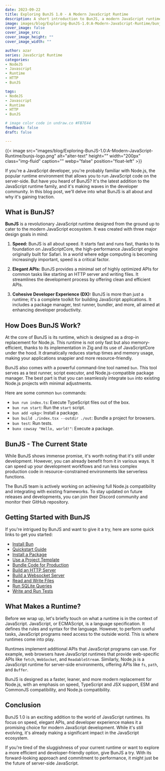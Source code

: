 ```yaml
---
date: 2023-09-22
title: Exploring BunJS 1.0 - A Modern JavaScript Runtime
description: A short introduction to BunJS, a modern JavaScript runtime.
image: images/blog/Exploring-BunJS-1.0:A-Modern-JavaScript-Runtime/bunjs-logo.png
cover_image: false
cover_image_src: 
cover_image_height: ""
cover_image_width: ""

author: azar
series: JavaScript Runtime
categories:
- NodeJS
- Javascript
- Runtime
- HTTP
- BunJS

tags:
- NodeJS
- Javascript
- Runtime
- HTTP
- BunJS

# image color code in undraw.co #FB7E44
feedback: false
draft: false

---
```


{{< image src="images/blog/Exploring-BunJS-1.0:A-Modern-JavaScript-Runtime/bunjs-logo.png" alt="alter-text" height="" width="200px" class="img-fluid" caption="" webp="false" position="float-left" >}}

If you're a JavaScript developer, you're probably familiar with Node.js, the popular runtime environment that allows you to run JavaScript code on the server-side. But have you heard of BunJS? It's the latest addition to the JavaScript runtime family, and it's making waves in the developer community. In this blog post, we'll delve into what BunJS is all about and why it's gaining traction.

## What is BunJS?

**BunJS** is a revolutionary JavaScript runtime designed from the ground up to cater to the modern JavaScript ecosystem. It was created with three major design goals in mind:

1. **Speed:** BunJS is all about speed. It starts fast and runs fast, thanks to its foundation on JavaScriptCore, the high-performance JavaScript engine originally built for Safari. In a world where edge computing is becoming increasingly important, speed is a critical factor.

2. **Elegant APIs:** BunJS provides a minimal set of highly optimized APIs for common tasks like starting an HTTP server and writing files. It streamlines the development process by offering clean and efficient APIs.

3. **Cohesive Developer Experience (DX):** BunJS is more than just a runtime; it's a complete toolkit for building JavaScript applications. It includes a package manager, test runner, bundler, and more, all aimed at enhancing developer productivity.

## How Does BunJS Work?

At the core of BunJS is its runtime, which is designed as a drop-in replacement for Node.js. This runtime is not only fast but also memory-efficient, thanks to its implementation in Zig and its use of JavaScriptCore under the hood. It dramatically reduces startup times and memory usage, making your applications snappier and more resource-friendly.

BunJS also comes with a powerful command-line tool named `bun`. This tool serves as a test runner, script executor, and Node.js-compatible package manager. The best part is that you can seamlessly integrate `bun` into existing Node.js projects with minimal adjustments.

Here are some common `bun` commands:

- `bun run index.ts`: Execute TypeScript files out of the box.
- `bun run start`: Run the `start` script.
- `bun add <pkg>`: Install a package.
- `bun build ./index.tsx --outdir ./out`: Bundle a project for browsers.
- `bun test`: Run tests.
- `bunx cowsay "Hello, world!"`: Execute a package.

## BunJS - The Current State

While BunJS shows immense promise, it's worth noting that it's still under development. However, you can already benefit from it in various ways. It can speed up your development workflows and run less complex production code in resource-constrained environments like serverless functions.

The BunJS team is actively working on achieving full Node.js compatibility and integrating with existing frameworks. To stay updated on future releases and developments, you can join their Discord community and monitor their GitHub repository.

## Getting Started with BunJS

If you're intrigued by BunJS and want to give it a try, here are some quick links to get you started:

- [Install Bun](https://bun.sh/install)
- [Quickstart Guide](https://bun.sh/docs/quickstart)
- [Install a Package](https://bun.sh/docs/quickstart#install-a-package)
- [Use a Project Template](https://bun.sh/docs/templates)
- [Bundle Code for Production](https://bun.sh/docs/bundler)
- [Build an HTTP Server](https://bun.sh/docs/api/http)
- [Build a Websocket Server](https://bun.sh/docs/api/websockets)
- [Read and Write Files](https://bun.sh/docs/api/file-io)
- [Run SQLite Queries](https://bun.sh/docs/api/sqlite)
- [Write and Run Tests](https://bun.sh/docs/api/testing)

## What Makes a Runtime?

Before we wrap up, let's briefly touch on what a runtime is in the context of JavaScript. JavaScript, or ECMAScript, is a language specification. It defines the rules and syntax for the language. However, to perform useful tasks, JavaScript programs need access to the outside world. This is where runtimes come into play.

Runtimes implement additional APIs that JavaScript programs can use. For example, web browsers have JavaScript runtimes that provide web-specific APIs like `fetch`, `WebSocket`, and `ReadableStream`. Similarly, Node.js is a JavaScript runtime for server-side environments, offering APIs like `fs`, `path`, and `Buffer`.

BunJS is designed as a faster, leaner, and more modern replacement for Node.js, with an emphasis on speed, TypeScript and JSX support, ESM and CommonJS compatibility, and Node.js compatibility.

## Conclusion

BunJS 1.0 is an exciting addition to the world of JavaScript runtimes. Its focus on speed, elegant APIs, and developer experience makes it a promising choice for modern JavaScript development. While it's still evolving, it's already making a significant impact in the JavaScript ecosystem.

If you're tired of the sluggishness of your current runtime or want to explore a more efficient and developer-friendly option, give BunJS a try. With its forward-looking approach and commitment to performance, it might just be the future of server-side JavaScript.